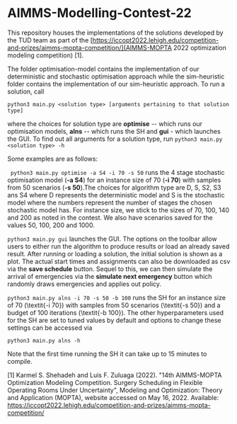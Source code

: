 # AIMMS-Modelling-Contest-22

This repository houses the implementations of the solutions developed by the TUD team as part of the [https://iccopt2022.lehigh.edu/competition-and-prizes/aimms-mopta-competition/](AIMMS-MOPTA 2022 optimization modeling competition) [1].

The folder optimisation-model contains the implementation of our deterministic and stochastic optimisation approach while the sim-heuristic folder contains the implementation of our sim-heuristic approach. To run a solution, call 

   ``` python3 main.py <solution type> [arguments pertaining to that solution type] ```

where the choices for solution type are **optimise** -- which runs our optimisation models, **alns** -- which runs the SH and **gui** - which launches the GUI. To find out all arguments for a solution type, run
    ``` python3 main.py <solution type> -h ```

Some examples are as follows:

``` python3 main.py optimise -a S4 -i 70 -s 50```
runs the 4 stage stochastic optimisation model (**-a S4**) for an instance size of 70 (**-i 70**) with samples from 50 scenarios (**-s 50**).The choices for algorithm type are D, S, S2, S3 ans S4 where D represents the deterministic model and S is the stochastic model where the numbers represent the number of stages the chosen stochastic model has. For instance size, we stick to the sizes of 70, 100, 140 and 200 as noted in the contest. We also have scenarios saved for the values 50, 100, 200 and 1000.


``` python3 main.py gui ```
launches the GUI. The options on the toolbar allow users to either run the algorithm to produce results or load an already saved result. After running or loading a solution, the initial solution is shown as a plot. The actual start times and assignments can also be downloaded as csv via the **save schedule** button. Sequel to this, we can then simulate the arrival of emergencies via the **simulate next emergency** button which randomly draws emergencies and applies out policy. 

``` python3 main.py alns -i 70 -s 50 -b 100 ```
runs the SH for an instance size of 70 (\textit{-i 70}) with samples from 50 scenarios (\textit{-s 50}) and a budget of 100 iterations (\textit{-b 100}). The other hyperparameters used for the SH are set to tuned values by default and options to change these settings can be accessed via 

``` python3 main.py alns -h ```

Note that the first time running the SH it can take up to 15 minutes to compile.


[1] Karmel S. Shehadeh and Luis F. Zuluaga (2022). "14th AIMMS-MOPTA Optimization Modeling Competition. Surgery Scheduling in Flexible Operating Rooms Under Uncertainty", Modeling and Optimization: Theory and Application (MOPTA), website accessed on May 16, 2022. Available: https://iccopt2022.lehigh.edu/competition-and-prizes/aimms-mopta-competition/
